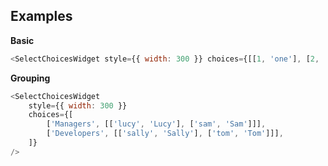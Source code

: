 ## Examples

**Basic**

```js
<SelectChoicesWidget style={{ width: 300 }} choices={[[1, 'one'], [2, 'two'], [3, 'three']]} />
```

**Grouping**
```js
<SelectChoicesWidget
    style={{ width: 300 }}
    choices={[
        ['Managers', [['lucy', 'Lucy'], ['sam', 'Sam']]],
        ['Developers', [['sally', 'Sally'], ['tom', 'Tom']]],
    ]}
/>
```
